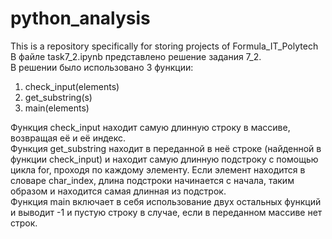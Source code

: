 # python_analysis
This is a repository specifically for storing projects of Formula_IT_Polytech	
В файле task7_2.ipynb представлено решение задания 7_2.  
В решении было использовано 3 функции:	
1) check_input(elements)	
2) get_substring(s)	
3) main(elements)

Функция check_input находит самую длинную строку в массиве, возвращая её и её индекс.	
Функция get_substring находит в переданной в неё строке (найденной в функции check_input) и находит самую длинную подстроку с помощью цикла for, проходя по каждому элементу. Если элемент находится в словаре char_index, длина подстроки начинается с начала, таким образом и находится самая длинная из подстрок.	
Функция main включает в себя использование двух остальных функций и выводит -1 и пустую строку в случае, если в переданном массиве нет строк.	
